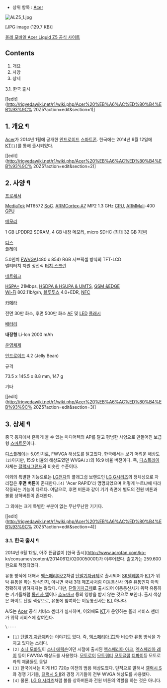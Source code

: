   * 상위 항목 : [Acer](Acer.md)  

![ALZ5_1.jpg](//rv.wkcdn.net/http://rigvedawiki.net/r1/pds/ALZ5_1.jpg)

[JPG image (129.7 KB)]

[올레 모바일 Acer Liquid Z5 공식
사이트](http://shop2.olleh.com/indv/indvProdView.do?prodId=1100)

  

## Contents

    

1. 개요 
2. 사양 
3. 상세 
    

3.1. 한국 출시

[[edit](http://rigvedawiki.net/r1/wiki.php/Acer%20%EB%A6%AC%ED%80%B4%EB%93%9C%
20Z5?action=edit&section=1)]

## 1. 개요 ¶

[Acer](Acer.md)가 2014년 1월에 공개한 [안드로이드](%EC%95%88%EB%93%9C%EB%A1%9C%EC%9D%B4%EB%93%9C%28%EC%9A%B4%EC%98%81%EC%B2%B4%EC%A0%9C%29.md)
[스마트폰](%EC%8A%A4%EB%A7%88%ED%8A%B8%ED%8F%B0.md). 한국에는 2014년 6월 12일에
[KT](KT.md)`[1]`를 통해 출시되었다.

  

[[edit](http://rigvedawiki.net/r1/wiki.php/Acer%20%EB%A6%AC%ED%80%B4%EB%93%9C%
20Z5?action=edit&section=2)]

## 2. 사양 ¶

[프로세서](SoC.md)

[MediaTek](MediaTek.md) MT6572 [SoC](SoC.md). [ARMCortex-A7](ARM%20Cortex-A7.md) MP2 1.3 GHz [CPU](CPU.md), [ARMMali](ARM%20Mali.md)-400 [GPU](GPU.md)

[메모리](%EB%A9%94%EB%AA%A8%EB%A6%AC.md)

1 GB LPDDR2 SDRAM, 4 GB 내장 메모리, micro SDHC (최대 32 GB 지원)

[디스](%EB%94%94%EC%8A%A4%ED%94%8C%EB%A0%88%EC%9D%B4.md)  
[플레이](%EB%94%94%EC%8A%A4%ED%94%8C%EB%A0%88%EC%9D%B4.md)

5.0인치 [FWVGA](%ED%95%B4%EC%83%81%EB%8F%84/%EC%9D%BC%EB%9E%8C.md)(480 x 854)
RGB 서브픽셀 방식의 TFT-LCD  
멀티터치 지원 정전식 [터치 스크린](%ED%84%B0%EC%B9%98%20%EC%8A%A4%ED%81%AC%EB%A6%B0.md)

[네트워크](%EB%84%A4%ED%8A%B8%EC%9B%8C%ED%81%AC.md)

[HSPA+](4G.md) 21Mbps, [HSDPA & HSUPA & UMTS](WCDMA.md), [GSM &EDGE](GSM.md)  
[Wi-Fi](Wi-Fi.md) 802.11b/g/n,
[블루투스](%EB%B8%94%EB%A3%A8%ED%88%AC%EC%8A%A4.md) 4.0+EDR, [NFC](NFC.md)

[카메라](%EC%B9%B4%EB%A9%94%EB%9D%BC.md)

전면 30만 화소, 후면 500만 화소 [AF](AF.md) 및 [LED](LED.md)
[플래시](%ED%94%8C%EB%9E%98%EC%8B%9C%28%EC%B9%B4%EB%A9%94%EB%9D%BC%29.md)

[배터리](%EB%B0%B0%ED%84%B0%EB%A6%AC.md)

**내장형** Li-lon 2000 mAh 

[운영체제](%EC%9A%B4%EC%98%81%EC%B2%B4%EC%A0%9C.md)

[안드로이드](%EC%95%88%EB%93%9C%EB%A1%9C%EC%9D%B4%EB%93%9C%28%EC%9A%B4%EC%98%81%EC%B2%B4%EC%A0%9C%29/%EB%B2%84%EC%A0%84.md) 4.2 (Jelly Bean)

규격

73.5 x 145.5 x 8.8 mm, 147 g

기타

[[edit](http://rigvedawiki.net/r1/wiki.php/Acer%20%EB%A6%AC%ED%80%B4%EB%93%9C%
20Z5?action=edit&section=3)]

## 3. 상세 ¶

중국 등지에서 흔하게 볼 수 있는 미디어텍의 AP를 달고 평범한 사양으로 만들어진 보급형
[스마트폰](%EC%8A%A4%EB%A7%88%ED%8A%B8%ED%8F%B0.md)이다.

  

[디스플레이](%EB%94%94%EC%8A%A4%ED%94%8C%EB%A0%88%EC%9D%B4.md)는 5.0인치로, FWVGA
해상도를 달고있다. 한국에서는 보기 어려운 해상도`[2]`이지만, 15:9 비율의 해상도였던 WVGA`[3]`의 16:9 비율 버전이다.
즉, [디스플레이](%EB%94%94%EC%8A%A4%ED%94%8C%EB%A0%88%EC%9D%B4.md) 자체는 [갤럭시그랜드](%EA%B0%A4%EB%9F%AD%EC%8B%9C%20%EA%B7%B8%EB%9E%9C%EB%93%9C.md)와 비슷한
수준이다.

  

이외의 특별한 기능으로는 [LG전자](LG%EC%A0%84%EC%9E%90.md)의 플래그쉽 브랜드인 [LG G시리즈](LG%20G%20%EC%8B%9C%EB%A6%AC%EC%A6%88.md)의 정체성으로 자리잡은 **후면 버튼**이
존재한다.`[4]` 'Acer RAPID'라 명명되었으며 어떻게 누르냐에 따라 작동되는 기능이 다르다. 여담으로, 후면 버튼과 같이 기기
측면에 별도의 전원 버튼과 볼륨 상하버튼이 존재한다.

  

그 외에는 크게 특별한 부분이 없는 무난무난한 기기다.

  

[[edit](http://rigvedawiki.net/r1/wiki.php/Acer%20%EB%A6%AC%ED%80%B4%EB%93%9C%
20Z5?action=edit&section=4)]

### 3.1. 한국 출시 ¶

2014년 6월 12일, 아주 뜬금없이 [한국 출시](http://www.acrofan.com/ko-
kr/consumer/content/20140612/0200050001)가 이루어졌다. 출고가는 259.600 원으로 책정되었다.

  

유통 방식에 대해서 [엑스페리아Z2](%EC%97%91%EC%8A%A4%ED%8E%98%EB%A6%AC%EC%95%84%20Z2.md)처럼 [단말기자급제](%EB%8B%A8%EB%A7%90%EA%B8%B0%20%EC%9E%90%EA%B8%89%EC%A0%9C.md)로 출시되어
[SK텔레콤](SK%ED%85%94%EB%A0%88%EC%BD%A4.md)과 [KT](KT.md)가 위탁 유통을 하는 방식인지,
아니면 국내 3대 제조사처럼 이동통신사 의존 유통인지 아직 정확하게 밝혀지지는 않았다. 다만, [단말기자급제](%EB%8B%A8%EB%A7%90%EA%B8%B0%20%EC%9E%90%EA%B8%89%EC%A0%9C.md)로 출시되어
이동통신사가 위탁 유통하는 기기들처럼 [통신사 앱](%ED%86%B5%EC%8B%A0%EC%82%AC%20%EC%95%B1.md)이나
[추노마크](%EC%B6%94%EB%85%B8%EB%A7%88%ED%81%AC.md) 등의 영향을 받지 않는 것으로 보인다. 출시
색상은 화이트 단일 색상으로, 유통에 참여하는 이동통신사는 [KT](KT.md) 하나다.

  

A/S는 [Acer](Acer.md) 공식 서비스 센터가 실시하며, 이외에도 [KT](KT.md)가 운영하는 올레 서비스 센터가
위탁 서비스에 참여한다.

`\----`

  * `[1]` [단말기 자급제](%EB%8B%A8%EB%A7%90%EA%B8%B0%20%EC%9E%90%EA%B8%89%EC%A0%9C.md)라는 이야기도 있다. 즉, [엑스페리아 Z2](%EC%97%91%EC%8A%A4%ED%8E%98%EB%A6%AC%EC%95%84%20Z2.md)와 비슷한 유통 방식을 가지고 있다는 소리다.
  * `[2]` [소니 모바일](%EC%86%8C%EB%8B%88%20%EB%AA%A8%EB%B0%94%EC%9D%BC.md)이 [소니 에릭슨](%EC%86%8C%EB%8B%88%20%EC%97%90%EB%A6%AD%EC%8A%A8.md)이던 시절에 출시된 [엑스페리아 아크](%EC%97%91%EC%8A%A4%ED%8E%98%EB%A6%AC%EC%95%84%20%EC%95%84%ED%81%AC.md), [엑스페리아 레이](%EC%97%91%EC%8A%A4%ED%8E%98%EB%A6%AC%EC%95%84%20%EB%A0%88%EC%9D%B4.md) 등이 FWVGA 해상도를 사용했다. [모토로이](%EB%AA%A8%ED%86%A0%EB%A1%9C%EC%9D%B4.md) [모토쿼티](%EB%AA%A8%ED%86%A0%EC%BF%BC%ED%8B%B0.md) [모토글램](%EB%AA%A8%ED%86%A0%EA%B8%80%EB%9E%A8.md) [디파이](%EB%94%94%ED%8C%8C%EC%9D%B4.md)등 모토로라의 제품들도 동일
  * `[3]` 한국에서는 이게 HD 720p 이전의 범용 해상도였다. 단적으로 말해서 [갤럭시 S](%EA%B0%A4%EB%9F%AD%EC%8B%9C%20S.md)와 경쟁 기기들, [갤럭시 S II](%EA%B0%A4%EB%9F%AD%EC%8B%9C%20S%20II.md)와 경쟁 기기들이 전부 WVGA 해상도를 사용했다.
  * `[4]` 물론, [LG G 시리즈](LG%20G%20%EC%8B%9C%EB%A6%AC%EC%A6%88.md)처럼 볼륨 상하버튼과 전원 버튼의 역할을 하는 것은 아니다.

